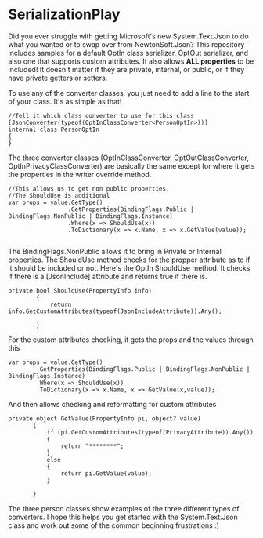 # SerializationPlay
Did you ever struggle with getting Microsoft's new System.Text.Json to do what you wanted or to swap over from NewtonSoft.Json? This repository includes samples for a default OptIn class serializer, OptOut serializer, and also one that supports custom attributes. It also allows **ALL properties** to be included! It doesn't matter if they are private, internal, or public, or if they have private getters or setters.

To use any of the converter classes, you just need to add a line to the start of your class. It's as simple as that!

```
//Tell it which class converter to use for this class
[JsonConverter(typeof(OptInClassConverter<PersonOptIn>))]
internal class PersonOptIn
{
}
```
The three converter classes (OptInClassConverter, OptOutClassConverter, OptInPrivacyClassConverter) are basically the same except for where it gets the properties in the writer override method. 

```
//This allows us to get non public properties.
//The ShouldUse is additional
var props = value.GetType()
				 .GetProperties(BindingFlags.Public | BindingFlags.NonPublic | BindingFlags.Instance)
				 .Where(x => ShouldUse(x))
				 .ToDictionary(x => x.Name, x => x.GetValue(value));
               
```
The BindingFlags.NonPublic allows it to bring in Private or Internal properties. 
The ShouldUse method checks for the propper attribute as to if it should be included or not. Here's the OptIn ShouldUse method. It checks if there is a [JsonInclude] attribute and returns true if there is.

```
private bool ShouldUse(PropertyInfo info)
		{
			return info.GetCustomAttributes(typeof(JsonIncludeAttribute)).Any();

		}
```
For the custom attributes checking, it gets the props and the values through this
```
var props = value.GetType()
		.GetProperties(BindingFlags.Public | BindingFlags.NonPublic | BindingFlags.Instance)
		.Where(x => ShouldUse(x))
		.ToDictionary(x => x.Name, x => GetValue(x,value));

```
And then allows checking and reformatting for custom attributes
 
 ```
 private object GetValue(PropertyInfo pi, object? value)
		{
			if (pi.GetCustomAttributes(typeof(PrivacyAttribute)).Any())
			{
				return "********";
			}
			else
			{
				return pi.GetValue(value);
			}

		}
 
 ```
 The three person classes show examples of the three different types of converters.
 I hope this helps you get started with the System.Text.Json class and work out some of the common beginning frustrations :)
 
